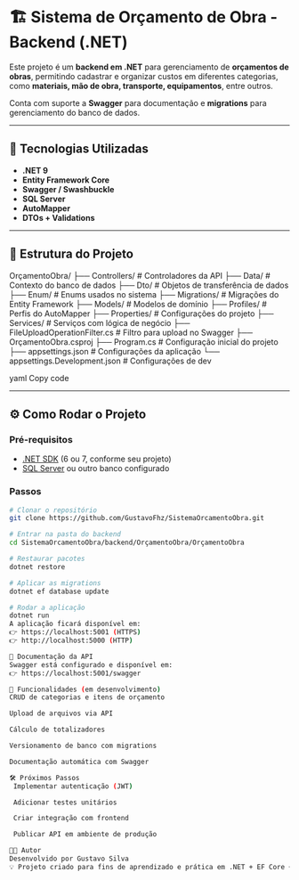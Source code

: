 # 🏗️ Sistema de Orçamento de Obra - Backend (.NET)

Este projeto é um **backend em .NET** para gerenciamento de **orçamentos de obras**, permitindo cadastrar e organizar custos em diferentes categorias, como **materiais, mão de obra, transporte, equipamentos**, entre outros.  

Conta com suporte a **Swagger** para documentação e **migrations** para gerenciamento do banco de dados.

---

## 🚀 Tecnologias Utilizadas
- **.NET 9**
- **Entity Framework Core**
- **Swagger / Swashbuckle**
- **SQL Server** 
- **AutoMapper** 
- **DTOs + Validations**

---

## 📂 Estrutura do Projeto
OrçamentoObra/
├── Controllers/ # Controladores da API
├── Data/ # Contexto do banco de dados
├── Dto/ # Objetos de transferência de dados
├── Enum/ # Enums usados no sistema
├── Migrations/ # Migrações do Entity Framework
├── Models/ # Modelos de domínio
├── Profiles/ # Perfis do AutoMapper
├── Properties/ # Configurações do projeto
├── Services/ # Serviços com lógica de negócio
├── FileUploadOperationFilter.cs # Filtro para upload no Swagger
├── OrçamentoObra.csproj
├── Program.cs # Configuração inicial do projeto
├── appsettings.json # Configurações da aplicação
└── appsettings.Development.json # Configurações de dev

yaml
Copy code

---

## ⚙️ Como Rodar o Projeto

### Pré-requisitos
- [.NET SDK](https://dotnet.microsoft.com/download) (6 ou 7, conforme seu projeto)  
- [SQL Server](https://www.microsoft.com/pt-br/sql-server/sql-server-downloads) ou outro banco configurado  

### Passos
```bash
# Clonar o repositório
git clone https://github.com/GustavoFhz/SistemaOrcamentoObra.git

# Entrar na pasta do backend
cd SistemaOrcamentoObra/backend/OrçamentoObra/OrçamentoObra

# Restaurar pacotes
dotnet restore

# Aplicar as migrations
dotnet ef database update

# Rodar a aplicação
dotnet run
A aplicação ficará disponível em:
👉 https://localhost:5001 (HTTPS)
👉 http://localhost:5000 (HTTP)

📖 Documentação da API
Swagger está configurado e disponível em:
👉 https://localhost:5001/swagger

📌 Funcionalidades (em desenvolvimento)
CRUD de categorias e itens de orçamento

Upload de arquivos via API

Cálculo de totalizadores

Versionamento de banco com migrations

Documentação automática com Swagger

🛠️ Próximos Passos
 Implementar autenticação (JWT)

 Adicionar testes unitários

 Criar integração com frontend

 Publicar API em ambiente de produção

👨‍💻 Autor
Desenvolvido por Gustavo Silva
💡 Projeto criado para fins de aprendizado e prática em .NET + EF Core + Swagger.
